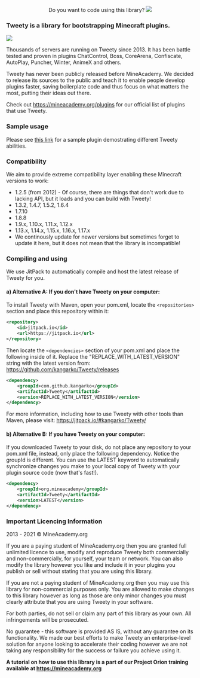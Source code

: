 <p align="center">
  Do you want to code using this library?
  <a href="https://mineacademy.org/gh-join">
    <img src="https://i.imgur.com/SuIyaDV.png" />
  </a>
</p>

### Tweety is a library for bootstrapping Minecraft plugins.
[![](https://jitpack.io/v/kangarko/Tweety.svg)](https://jitpack.io/#kangarko/Tweety)

Thousands of servers are running on Tweety since 2013. It has been battle tested and proven in plugins ChatControl, Boss, CoreArena, Confiscate, AutoPlay, Puncher, Winter, AnimeX and others.

Tweety has never been publicly released before MineAcademy. We decided to release its sources to the public and teach it to enable people develop plugins faster, saving boilerplate code and thus focus on what matters the most, putting their ideas out there.

Check out https://mineacademy.org/plugins for our official list of plugins that use Tweety.

### Sample usage

Please see [this link](https://github.com/kangarko/plugintemplate) for a sample plugin demostrating different Tweety abilities.

### Compatibility

We aim to provide extreme compatibility layer enabling these Minecraft versions to work:

- 1.2.5 (from 2012) - Of course, there are things that don't work due to lacking API, but it loads and you can build with Tweety!
- 1.3.2, 1.4.7, 1.5.2, 1.6.4
- 1.7.10
- 1.8.8
- 1.9.x, 1.10.x, 1.11.x, 1.12.x
- 1.13.x, 1.14.x, 1.15.x, 1.16.x, 1.17.x
- We continously update for newer versions but sometimes forget to update it here, but it does not mean that the library is incompatible!

### Compiling and using

We use JitPack to automatically compile and host the latest release of Tweety for you.

#### a) Alternative A: If you don't have Tweety on your computer:

To install Tweety with Maven, open your pom.xml, locate the `<repositories>` section and place this repository within it:

```xml
<repository>
    <id>jitpack.io</id>
    <url>https://jitpack.io</url>
</repository>
```

Then locate the `<dependencies>` section of your pom.xml and place the following inside of it. Replace the "REPLACE_WITH_LATEST_VERSION" string with the latest version from: https://github.com/kangarko/Tweety/releases

```xml
<dependency>
    <groupId>com.github.kangarko</groupId>
    <artifactId>Tweety</artifactId>
    <version>REPLACE_WITH_LATEST_VERSION</version>
</dependency>
```

For more information, including how to use Tweety with other tools than Maven, please visit: https://jitpack.io/#kangarko/Tweety/

#### b) Alternative B: If you have Tweety on your computer:

If you downloaded Tweety to your disk, do not place any repository to your pom.xml file, instead, only place the following dependency. Notice the groupId is different. You can use the LATEST keyword to automatically synchronize changes you make to your local copy of Tweety with your plugin source code (now that's fast!).

```xml
<dependency>
    <groupId>org.mineacademy</groupId>
    <artifactId>Tweety</artifactId>
    <version>LATEST</version>
</dependency>
```

### Important Licencing Information

2013 - 2021 © MineAcademy.org

If you are a paying student of MineAcademy.org then you are granted full
unlimited licence to use, modify and reproduce Tweety both commercially
and non-commercially, for yourself, your team or network. You can also
modify the library however you like and include it in your plugins you publish
or sell without stating that you are using this library.

If you are not a paying student of MineAcademy.org then you may
use this library for non-commercial purposes only. You are allowed
to make changes to this library however as long as those are only
minor changes you must clearly attribute that you are using Tweety
in your software.

For both parties, do not sell or claim any part of this library as your own.
All infringements will be prosecuted.

No guarantee - this software is provided AS IS, without any guarantee on its
functionality. We made our best efforts to make Tweety an enterprise-level
solution for anyone looking to accelerate their coding however we are not
taking any responsibility for the success or failure you achieve using it.

**A tutorial on how to use this library is a part of our Project Orion training available at https://mineacademy.org**
